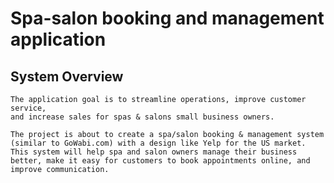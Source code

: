 # **Spa-salon booking and management application**



## **System Overview**
```
The application goal is to streamline operations, improve customer service,
and increase sales for spas & salons small business owners.

The project is about to create a spa/salon booking & management system (similar to GoWabi.com) with a design like Yelp for the US market. This system will help spa and salon owners manage their business better, make it easy for customers to book appointments online, and improve communication.
```

